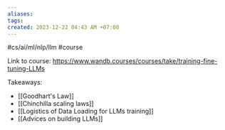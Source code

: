 ```yaml
---
aliases: 
tags: 
created: 2023-12-22 04:43 AM +07:00
---
```

#cs/ai/ml/nlp/llm #course 

Link to course: https://www.wandb.courses/courses/take/training-fine-tuning-LLMs

Takeaways:
- [[Goodhart's Law]]
- [[Chinchilla scaling laws]]
- [[Logistics of Data Loading for LLMs training]]
- [[Advices on building LLMs]]